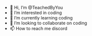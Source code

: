 - 👋 Hi, I’m @TeachedByYou
- 👀 I’m interested in coding 
- 🌱 I’m currently learning coding
- 💞️ I’m looking to collaborate on coding
- 📫 How to reach me discord 

<!---
TeachedByYou/TeachedByYou is a ✨ special ✨ repository because its `README.md` (this file) appears on your GitHub profile.
You can click the Preview link to take a look at your changes.
--->
